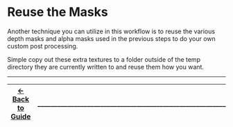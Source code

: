 # Reuse the Masks

Another technique you can utilize in this workflow is to reuse the various depth masks and alpha masks used in the previous steps to do your own custom post processing.

Simple copy out these extra textures to a folder outside of the temp directory they are currently written to and reuse them how you want.

----
| [&larr; Back to Guide](../README.md) |___________________________________________________________________________  | [Next (NSFW Filtering) &rarr;](./nsfw_filters.md)|
|-------------------------------|--|---------------------------------------------|
